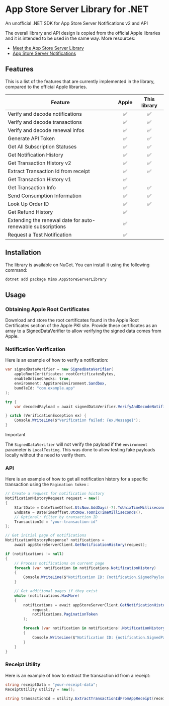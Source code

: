 # App Store Server Library for .NET

An unofficial .NET SDK for App Store Server Notifications v2 and API

The overall library and API design is copied from the official Apple libraries and it is intended to be used in the same way.
More resources:

- [Meet the App Store Server Library](https://developer.apple.com/videos/play/wwdc2023/10143/)
- [App Store Server Notifications](https://developer.apple.com/documentation/appstoreservernotifications)

## Features

This is a list of the features that are currently implemented in the library, compared to the official Apple libraries.

| Feature                                                     | Apple | This library |
| ----------------------------------------------------------- | :---: | :----------: |
| Verify and decode notifications                             |  ✅   |      ✅      |
| Verify and decode transactions                              |  ✅   |      ✅      |
| Verify and decode renewal infos                             |  ✅   |      ✅      |
| Generate API Token                                          |  ✅   |      ✅      |
| Get All Subscription Statuses                               |  ✅   |      ✅      |
| Get Notification History                                    |  ✅   |      ✅      |
| Get Transaction History v2                                  |  ✅   |      ✅      |
| Extract Transaction Id from receipt                         |  ✅   |      ✅      |
| Get Transaction History v1                                  |  ✅   |              |
| Get Transaction Info                                        |  ✅   |      ✅      |
| Send Consumption Information                                |  ✅   |      ✅      |
| Look Up Order ID                                            |  ✅   |      ✅      |
| Get Refund History                                          |  ✅   |              |
| Extending the renewal date for auto-renewable subscriptions |  ✅   |              |
| Request a Test Notification                                 |  ✅   |              |

## Installation

The library is available on NuGet. You can install it using the following command:

```bash
dotnet add package Mimo.AppStoreServerLibrary
```

## Usage

### Obtaining Apple Root Certificates

Download and store the root certificates found in the Apple Root Certificates section of the Apple PKI site. Provide these certificates as an array to a SignedDataVerifier to allow verifying the signed data comes from Apple.

### Notification Verification

Here is an example of how to verify a notification:

```csharp
var signedDataVerifier = new SignedDataVerifier(
    appleRootCertificates: rootCertificatesBytes,
    enableOnlineChecks: true,
    environment: AppStoreEnvironment.Sandbox,
    bundleId: "com.example.app"
);

try {
    var decodedPayload = await signedDataVerifier.VerifyAndDecodeNotification(signedPayload);

} catch (VerificationException ex) {
    Console.WriteLine($"Verification failed: {ex.Message}");
}

```

> [!IMPORTANT]
> The `SignedDataVerifier` will not verify the payload if the `environment` parameter is `LocalTesting`. This was done to allow testing fake payloads locally without the need to verify them.

### API

Here is an example of how to get all notification history for a specific transaction using the `Pagination token` :

```csharp
// Create a request for notification history
NotificationHistoryRequest request = new()
{
    StartDate = DateTimeOffset.UtcNow.AddDays(-7).ToUnixTimeMilliseconds(),
    EndDate = DateTimeOffset.UtcNow.ToUnixTimeMilliseconds(),
    // Optional: filter by transaction ID
    TransactionId = "your-transaction-id"
};

// Get initial page of notifications
NotificationHistoryResponse? notifications =
    await appStoreServerClient.GetNotificationHistory(request);

if (notifications != null)
{
    // Process notifications on current page
    foreach (var notification in notifications.NotificationHistory)
    {
        Console.WriteLine($"Notification ID: {notification.SignedPayload}");
    }

    // Get additional pages if they exist
    while (notifications.HasMore)
    {
        notifications = await appStoreServerClient.GetNotificationHistory(
            request,
            notifications.PaginationToken
        );

        foreach (var notification in notifications!.NotificationHistory)
        {
            Console.WriteLine($"Notification ID: {notification.SignedPayload}");
        }
    }
}
```

### Receipt Utility

Here is an example of how to extract the transaction id from a receipt:

```csharp
string receiptData = "your-receipt-data";
ReceiptUtility utility = new();

string transactionId = utility.ExtractTransactionIdFromAppReceipt(receiptData);
```
